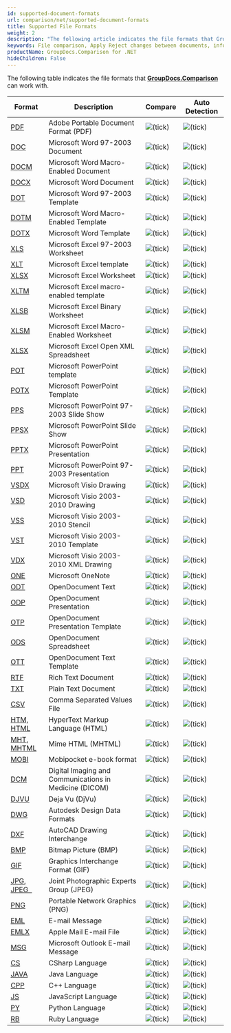 ```yaml
---
id: supported-document-formats
url: comparison/net/supported-document-formats
title: Supported File Formats
weight: 2
description: "The following article indicates the file formats that GroupDocs.Comparison can work with."
keywords: File comparison, Apply Reject changes between documents, information extraction
productName: GroupDocs.Comparison for .NET
hideChildren: False
---
```


The following table indicates the file formats that **[GroupDocs.Comparison](https://products.groupdocs.com/comparison/net)** can work with.

| Format                                                                                                                      | Description                                            | Compare                                     | Auto Detection                              |
| --------------------------------------------------------------------------------------------------------------------------- | ------------------------------------------------------ | ------------------------------------------- | ------------------------------------------- |
| [PDF](https://docs.fileformat.com/pdf/)                                                                                     | Adobe Portable Document Format (PDF)                   | ![(tick)](/comparison/net/images/check.png) | ![(tick)](/comparison/net/images/check.png) |
| [DOC](https://docs.fileformat.com/word-processing/doc/)                                                                     | Microsoft Word 97-2003 Document                        | ![(tick)](/comparison/net/images/check.png) | ![(tick)](/comparison/net/images/check.png) |
| [DOCM](https://docs.fileformat.com/word-processing/docm/)                                                                   | Microsoft Word Macro-Enabled Document                  | ![(tick)](/comparison/net/images/check.png) | ![(tick)](/comparison/net/images/check.png) |
| [DOCX](https://docs.fileformat.com/word-processing/docx/)                                                                   | Microsoft Word Document                                | ![(tick)](/comparison/net/images/check.png) | ![(tick)](/comparison/net/images/check.png) |
| [DOT](https://docs.fileformat.com/word-processing/dot/)                                                                     | Microsoft Word 97-2003 Template                        | ![(tick)](/comparison/net/images/check.png) | ![(tick)](/comparison/net/images/check.png) |
| [DOTM](https://docs.fileformat.com/word-processing/dotm/)                                                                   | Microsoft Word Macro-Enabled Template                  | ![(tick)](/comparison/net/images/check.png) | ![(tick)](/comparison/net/images/check.png) |
| [DOTX](https://docs.fileformat.com/word-processing/dotx/)                                                                   | Microsoft Word Template                                | ![(tick)](/comparison/net/images/check.png) | ![(tick)](/comparison/net/images/check.png) |
| [XLS](https://docs.fileformat.com/spreadsheet/xls/)                                                                         | Microsoft Excel 97-2003 Worksheet                      | ![(tick)](/comparison/net/images/check.png) | ![(tick)](/comparison/net/images/check.png) |
| [XLT](https://docs.fileformat.com/spreadsheet/xlt/)                                                                         | Microsoft Excel template                               | ![(tick)](/comparison/net/images/check.png) | ![(tick)](/comparison/net/images/check.png) |
| [XLSX](https://docs.fileformat.com/spreadsheet/xlsx/)                                                                       | Microsoft Excel Worksheet                              | ![(tick)](/comparison/net/images/check.png) | ![(tick)](/comparison/net/images/check.png) |
| [XLTM](https://docs.fileformat.com/spreadsheet/xltm/)                                                                       | Microsoft Excel macro-enabled template                 | ![(tick)](/comparison/net/images/check.png) | ![(tick)](/comparison/net/images/check.png) |
| [XLSB](https://docs.fileformat.com/spreadsheet/xlsb/)                                                                       | Microsoft Excel Binary Worksheet                       | ![(tick)](/comparison/net/images/check.png) | ![(tick)](/comparison/net/images/check.png) |
| [XLSM](https://docs.fileformat.com/spreadsheet/xlsm/)                                                                       | Microsoft Excel Macro-Enabled Worksheet                | ![(tick)](/comparison/net/images/check.png) | ![(tick)](/comparison/net/images/check.png) |
| [XLSX](https://docs.fileformat.com/spreadsheet/xlsx/)                                                                       | Microsoft Excel Open XML Spreadsheet                   | ![(tick)](/comparison/net/images/check.png) | ![(tick)](/comparison/net/images/check.png) |
| [POT](https://docs.fileformat.com/presentation/pot/)                                                                        | Microsoft PowerPoint template                          | ![(tick)](/comparison/net/images/check.png) | ![(tick)](/comparison/net/images/check.png) |
| [POTX](https://docs.fileformat.com/presentation/potx/)                                                                      | Microsoft PowerPoint Template                          | ![(tick)](/comparison/net/images/check.png) | ![(tick)](/comparison/net/images/check.png) |
| [PPS](https://docs.fileformat.com/presentation/pps/)                                                                        | Microsoft PowerPoint 97-2003 Slide Show                | ![(tick)](/comparison/net/images/check.png) | ![(tick)](/comparison/net/images/check.png) |
| [PPSX](https://docs.fileformat.com/presentation/ppsx/)                                                                      | Microsoft PowerPoint Slide Show                        | ![(tick)](/comparison/net/images/check.png) | ![(tick)](/comparison/net/images/check.png) |
| [PPTX](https://docs.fileformat.com/presentation/pptx/)                                                                      | Microsoft PowerPoint Presentation                      | ![(tick)](/comparison/net/images/check.png) | ![(tick)](/comparison/net/images/check.png) |
| [PPT](https://docs.fileformat.com/presentation/ppt/)                                                                        | Microsoft PowerPoint 97-2003 Presentation              | ![(tick)](/comparison/net/images/check.png) | ![(tick)](/comparison/net/images/check.png) |
| [VSDX](https://docs.fileformat.com/image/vsdx/)                                                                             | Microsoft Visio Drawing                                | ![(tick)](/comparison/net/images/check.png) | ![(tick)](/comparison/net/images/check.png) |
| [VSD](https://docs.fileformat.com/image/vsd/)                                                                               | Microsoft Visio 2003-2010 Drawing                      | ![(tick)](/comparison/net/images/check.png) | ![(tick)](/comparison/net/images/check.png) |
| [VSS](https://docs.fileformat.com/image/vss/)                                                                               | Microsoft Visio 2003-2010 Stencil                      | ![(tick)](/comparison/net/images/check.png) | ![(tick)](/comparison/net/images/check.png) |
| [VST](https://docs.fileformat.com/image/vst/)                                                                               | Microsoft Visio 2003-2010 Template                     | ![(tick)](/comparison/net/images/check.png) | ![(tick)](/comparison/net/images/check.png) |
| [VDX](https://docs.fileformat.com/image/vdx/)                                                                               | Microsoft Visio 2003-2010 XML Drawing                  | ![(tick)](/comparison/net/images/check.png) | ![(tick)](/comparison/net/images/check.png) |
| [ONE](https://docs.fileformat.com/note-taking/one/)                                                                         | Microsoft OneNote                                      | ![(tick)](/comparison/net/images/check.png) | ![(tick)](/comparison/net/images/check.png) |
| [ODT](https://docs.fileformat.com/word-processing/odt/)                                                                     | OpenDocument Text                                      | ![(tick)](/comparison/net/images/check.png) | ![(tick)](/comparison/net/images/check.png) |
| [ODP](https://docs.fileformat.com/presentation/odp/)                                                                        | OpenDocument Presentation                              | ![(tick)](/comparison/net/images/check.png) | ![(tick)](/comparison/net/images/check.png) |
| [OTP](https://docs.fileformat.com/presentation/otp/)                                                                        | OpenDocument Presentation Template                     | ![(tick)](/comparison/net/images/check.png) | ![(tick)](/comparison/net/images/check.png) |
| [ODS](https://docs.fileformat.com/spreadsheet/ods/)                                                                         | OpenDocument Spreadsheet                               | ![(tick)](/comparison/net/images/check.png) | ![(tick)](/comparison/net/images/check.png) |
| [OTT](https://docs.fileformat.com/word-processing/ott/)                                                                     | OpenDocument Text Template                             | ![(tick)](/comparison/net/images/check.png) | ![(tick)](/comparison/net/images/check.png) |
| [RTF](https://docs.fileformat.com/word-processing/rtf/)                                                                     | Rich Text Document                                     | ![(tick)](/comparison/net/images/check.png) | ![(tick)](/comparison/net/images/check.png) |
| [TXT](https://docs.fileformat.com/word-processing/txt/)                                                                     | Plain Text Document                                    | ![(tick)](/comparison/net/images/check.png) | ![(tick)](/comparison/net/images/check.png) |
| [CSV](https://docs.fileformat.com/spreadsheet/csv/)                                                                         | Comma Separated Values File                            | ![(tick)](/comparison/net/images/check.png) | ![(tick)](/comparison/net/images/check.png) |
| [HTM, HTML](https://docs.fileformat.com/web/html/)                                                                          | HyperText Markup Language (HTML)                       | ![(tick)](/comparison/net/images/check.png) | ![(tick)](/comparison/net/images/check.png) |
| [MHT](https://docs.fileformat.com/web/mhtml/), [MHTML](https://docs.fileformat.com/web/mhtml/)                              | Mime HTML (MHTML)                                      | ![(tick)](/comparison/net/images/check.png) | ![(tick)](/comparison/net/images/check.png) |
| [MOBI](https://docs.fileformat.com/ebook/mobi/)                                                                             | Mobipocket e-book format                               | ![(tick)](/comparison/net/images/check.png) | ![(tick)](/comparison/net/images/check.png) |
| [DCM](https://docs.fileformat.com/image/dcm/)                                                                               | Digital Imaging and Communications in Medicine (DICOM) | ![(tick)](/comparison/net/images/check.png) | ![(tick)](/comparison/net/images/check.png) |
| [DJVU](https://docs.fileformat.com/image/djvu/)                                                                             | Deja Vu (DjVu)                                         | ![(tick)](/comparison/net/images/check.png) | ![(tick)](/comparison/net/images/check.png) |
| [DWG](https://docs.fileformat.com/cad/dwg/)                                                                                 | Autodesk Design Data Formats                           | ![(tick)](/comparison/net/images/check.png) | ![(tick)](/comparison/net/images/check.png) |
| [DXF](https://docs.fileformat.com/cad/dxf/)                                                                                 | AutoCAD Drawing Interchange                            | ![(tick)](/comparison/net/images/check.png) | ![(tick)](/comparison/net/images/check.png) |
| [BMP](https://docs.fileformat.com/image/bmp/)                                                                               | Bitmap Picture (BMP)                                   | ![(tick)](/comparison/net/images/check.png) | ![(tick)](/comparison/net/images/check.png) |
| [GIF](https://docs.fileformat.com/image/gif/)                                                                               | Graphics Interchange Format (GIF)                      | ![(tick)](/comparison/net/images/check.png) | ![(tick)](/comparison/net/images/check.png) |
| [JPG](https://docs.fileformat.com/specification/image/jpeg), [JPEG  ](https://docs.fileformat.com/specification/image/jpeg) | Joint Photographic Experts Group (JPEG)                | ![(tick)](/comparison/net/images/check.png) | ![(tick)](/comparison/net/images/check.png) |
| [PNG](https://docs.fileformat.com/image/png/)                                                                               | Portable Network Graphics (PNG)                        | ![(tick)](/comparison/net/images/check.png) | ![(tick)](/comparison/net/images/check.png) |
| [EML](https://docs.fileformat.com/email/eml/)                                                                               | E-mail Message                                         | ![(tick)](/comparison/net/images/check.png) | ![(tick)](/comparison/net/images/check.png) |
| [EMLX](https://docs.fileformat.com/email/emlx/)                                                                             | Apple Mail E-mail File                                 | ![(tick)](/comparison/net/images/check.png) | ![(tick)](/comparison/net/images/check.png) |
| [MSG](https://docs.fileformat.com/email/msg/)                                                                               | Microsoft Outlook E-mail Message                       | ![(tick)](/comparison/net/images/check.png) | ![(tick)](/comparison/net/images/check.png) |
| [CS](https://docs.fileformat.com/programming/cs/)                                                                           | CSharp Language                                        | ![(tick)](/comparison/net/images/check.png) | ![(tick)](/comparison/net/images/check.png) |
| [JAVA](https://docs.fileformat.com/programming/java/)                                                                       | Java Language                                          | ![(tick)](/comparison/net/images/check.png) | ![(tick)](/comparison/net/images/check.png) |
| [CPP](https://docs.fileformat.com/programming/cpp/)                                                                         | C++ Language                                           | ![(tick)](/comparison/net/images/check.png) | ![(tick)](/comparison/net/images/check.png) |
| [JS](https://docs.fileformat.com/web/js/)                                                                                   | JavaScript Language                                    | ![(tick)](/comparison/net/images/check.png) | ![(tick)](/comparison/net/images/check.png) |
| [PY](https://docs.fileformat.com/programming/py/)                                                                           | Python Language                                        | ![(tick)](/comparison/net/images/check.png) | ![(tick)](/comparison/net/images/check.png) |
| [RB](https://docs.fileformat.com/ebook/rb/)                                                                                 | Ruby Language                                          | ![(tick)](/comparison/net/images/check.png) | ![(tick)](/comparison/net/images/check.png) |
